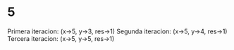 # 5

Primera iteracion: (x->5, y->3, res->1)
Segunda iteracion: (x->5, y->4, res->1)
Tercera iteracion: (x->5, y->5, res->1)
